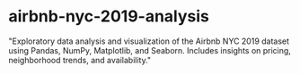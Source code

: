 # airbnb-nyc-2019-analysis
"Exploratory data analysis and visualization of the Airbnb NYC 2019 dataset using Pandas, NumPy, Matplotlib, and Seaborn. Includes insights on pricing, neighborhood trends, and availability."

